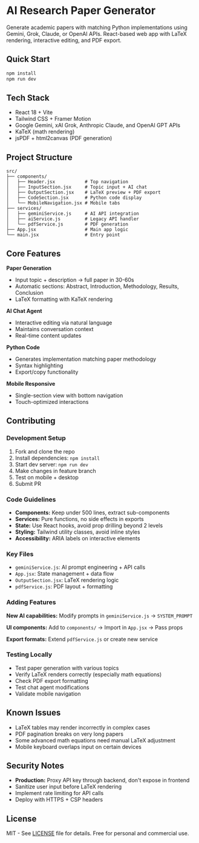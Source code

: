 # AI Research Paper Generator

Generate academic papers with matching Python implementations using Gemini, Grok, Claude, or OpenAI APIs. React-based web app with LaTeX rendering, interactive editing, and PDF export.

## Quick Start

```bash
npm install
npm run dev
```

## Tech Stack

- React 18 + Vite
- Tailwind CSS + Framer Motion
- Google Gemini, xAI Grok, Anthropic Claude, and OpenAI GPT APIs
- KaTeX (math rendering)
- jsPDF + html2canvas (PDF generation)

## Project Structure

```
src/
├── components/
│   ├── Header.jsx           # Top navigation
│   ├── InputSection.jsx     # Topic input + AI chat
│   ├── OutputSection.jsx    # LaTeX preview + PDF export
│   ├── CodeSection.jsx      # Python code display
│   └── MobileNavigation.jsx # Mobile tabs
├── services/
│   ├── geminiService.js     # AI API integration
│   ├── aiService.js         # Legacy API handler
│   └── pdfService.js        # PDF generation
├── App.jsx                  # Main app logic
└── main.jsx                 # Entry point
```

## Core Features

**Paper Generation**
- Input topic + description → full paper in 30-60s
- Automatic sections: Abstract, Introduction, Methodology, Results, Conclusion
- LaTeX formatting with KaTeX rendering

**AI Chat Agent**
- Interactive editing via natural language
- Maintains conversation context
- Real-time content updates

**Python Code**
- Generates implementation matching paper methodology
- Syntax highlighting
- Export/copy functionality

**Mobile Responsive**
- Single-section view with bottom navigation
- Touch-optimized interactions

## Contributing

### Development Setup

1. Fork and clone the repo
2. Install dependencies: `npm install`
3. Start dev server: `npm run dev`
4. Make changes in feature branch
5. Test on mobile + desktop
6. Submit PR

### Code Guidelines

- **Components:** Keep under 500 lines, extract sub-components
- **Services:** Pure functions, no side effects in exports
- **State:** Use React hooks, avoid prop drilling beyond 2 levels
- **Styling:** Tailwind utility classes, avoid inline styles
- **Accessibility:** ARIA labels on interactive elements

### Key Files

- `geminiService.js`: AI prompt engineering + API calls
- `App.jsx`: State management + data flow
- `OutputSection.jsx`: LaTeX rendering logic
- `pdfService.js`: PDF layout + formatting

### Adding Features

**New AI capabilities:** Modify prompts in `geminiService.js` → `SYSTEM_PROMPT`

**UI components:** Add to `components/` → Import in `App.jsx` → Pass props

**Export formats:** Extend `pdfService.js` or create new service

### Testing Locally

- Test paper generation with various topics
- Verify LaTeX renders correctly (especially math equations)
- Check PDF export formatting
- Test chat agent modifications
- Validate mobile navigation

## Known Issues

- LaTeX tables may render incorrectly in complex cases
- PDF pagination breaks on very long papers
- Some advanced math equations need manual LaTeX adjustment
- Mobile keyboard overlaps input on certain devices

## Security Notes

- **Production:** Proxy API key through backend, don't expose in frontend
- Sanitize user input before LaTeX rendering
- Implement rate limiting for API calls
- Deploy with HTTPS + CSP headers

## License

MIT - See [LICENSE](LICENSE) file for details. Free for personal and commercial use.
